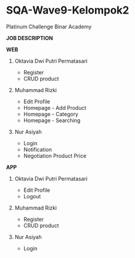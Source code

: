 # SQA-Wave9-Kelompok2
Platinum Challenge Binar Academy

**JOB DESCRIPTION**

**WEB**
1. Oktavia Dwi Putri Permatasari 
	- Register
	- CRUD product
	
2. Muhammad Rizki
	- Edit Profile
	- Homepage - Add Product
	- Homepage - Category
	- Homepage - Searching
	
3. Nur Asiyah
   	- Login
	- Notification
	- Negotiation Product Price

**APP**
1. Oktavia Dwi Putri Permatasari 
	- Edit Profile
	- Logout
	
2. Muhammad Rizki
	- Register
	- CRUD product
	
3. Nur Asiyah
   	- Login
